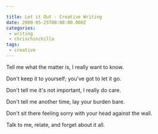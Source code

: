 ```yaml
---

title: Let it Out - Creative Writing
date: 2008-05-25T00:00:00.000Z
categories:
 - writing
 - chrischinchilla
tags:
 - creative
---
```


Tell me what the matter is, I really want to know.

Don't keep it to yourself; you've got to let it go.

Don't tell me it's not important, I really do care.

Don't tell me another time, lay your burden bare.

Don't sit there feeling sorry with your head against the wall.

Talk to me, relate, and forget about it all.
